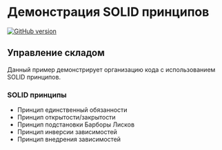 # Демонстрация SOLID принципов
[![GitHub version](https://badge.fury.io/gh/vasilevIT%2FsolidProject.svg)](https://github.com/vasilevIT/solidProject/releases)
## Управление складом
Данный пример демонстрирует организацию кода с использованием SOLID принципов.
### SOLID принципы
- Принцип единственный обязанности
- Принцип открытости/закрытости
- Принцип подстановки Барборы Лисков
- Принцип инверсии зависимостей
- Принцип внедрения зависимостей